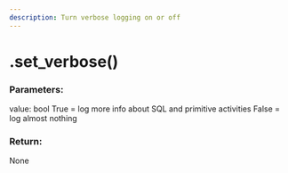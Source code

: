 ```yaml
---
description: Turn verbose logging on or off
---
```


# .set\_verbose()

### Parameters:

value: bool True = log more info about SQL and primitive activities False = log almost nothing

### Return:

None
